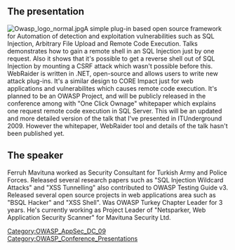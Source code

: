 ## The presentation

![Owasp_logo_normal.jpg](Owasp_logo_normal.jpg
"Owasp_logo_normal.jpg")A simple plug-in based open source framework for
Automation of detection and exploitation vulnerabilities such as SQL
Injection, Arbitrary File Upload and Remote Code Execution. Talks
demonstrates how to gain a remote shell in an SQL Injection just by one
request. Also it shows that it's possible to get a reverse shell out of
SQL Injection by mounting a CSRF attack which wasn't possible before
this. WebRaider is written in .NET, open-source and allows users to
write new attack plug-ins. It's a similar design to CORE Impact just for
web applications and vulnerabilites which causes remote code execution.
It's planned to be an OWASP Project, and will be publicly released in
the conference among with "One Click Ownage" whitepaper which explains
one request remote code execution in SQL Server. This will be an updated
and more detailed version of the talk that I've presented in
ITUnderground 2009. However the whitepaper, WebRaider tool and details
of the talk hasn't been published yet.

## The speaker

Ferruh Mavituna worked as Security Consultant for Turkish Army and
Police Forces. Released several research papers such as "SQL Injection
Wildcard Attacks" and "XSS Tunnelling" also contributed to OWASP Testing
Guide v3. Released several open source projects in web applications area
such as "BSQL Hacker" and "XSS Shell". Was OWASP Turkey Chapter Leader
for 3 years. He's currently working as Project Leader of "Netsparker,
Web Application Security Scanner" for Mavituna Security Ltd.

[Category:OWASP_AppSec_DC_09](Category:OWASP_AppSec_DC_09 "wikilink")
[Category:OWASP_Conference_Presentations](Category:OWASP_Conference_Presentations "wikilink")